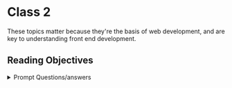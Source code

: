 # Class 2

These topics matter because they're the basis of web development, and are key to understanding front end development.

## Reading Objectives

<details markdown="block"><summary>Prompt Questions/answers</summary>

## HTML

### 1.Why is it important to use semantic elements in our HTML?

It gives meaning to the content and structure of a webpage, makes the page more accessible to other users and search engines by clearly defining the purpose of elements in the content.

### 2. How many levels of headings are there in HTML?

There are 6 levels.

### 3.What are some uses for the `<sup>` and `<sub>` elements?

The `<sup>` element is common in exponents and foot notes, the `<sub>` element is common in chemical formulas like H<sub>2</sub>0 and footnote references.

### 4. When using the `<abbr>` element, what attribute must be added to provide the full expansion of the term?

When using the abbreviation element you should include the title for the expanded form of the abbreviated term. it looks like `<abbr title="World Wide Web">WWW</abbr>` ends up looking like <abbr title="World Wide Web">WWW</abbr>


## CSS

### 1. What are ways we can apply CSS to our HTML?

* External stylesheet:
    * A separate file with a .css extension that is referenced via the HTML `<link>` element.
    ```html
    <head>
        <link rel="stylesheet" href="style.css" />
    <head>
    <body>
            <h1>Title</h1>
    <body>

    and then the css sheet
    h1 {
        color: blue;
    }
    ```

### 2. Why should we avoid using inline styles?

They're nonreusable, difficult to maintain, and make it harder to understand the code.

### 3. Review the block of code below and answer the following questions:

```
h2 {
color: black;
padding: 5px;
}
```

#### * What is representing the selector?

The h2 is the selector here

#### * Which components are the CSS declarations?

color: black; padding: 5px;

#### * Which components are considered properties?

The color and padding

## JS

### 1. What data type is a sequence of text enclosed in single quote marks?

A string

### 2. List 4 types of JavaScript operators.

Arithmatic`+`, Assignment`=`, comparision`==`, and conditional operators like if.

### 3. Describe a real world Problem you could solve with a Function.

You can write a function that automatically takes an NFL players yardage from week 1-18 and adds them all together to total out his season yardage.

### 4. An if statement checks a __ and if it evaluates to ___, then the code block will execute.

Conditional True

### 5. What is the use of an else if?

It is used to provide multiple conditions for the conditional to test true and execute

### 6. List 3 different types of comparison operators.

`==`, `!=`, `<=`

### 7. What is the difference between the logical operator && and ||?

`&&` returns true when the conditions on each side is true, and false otherwise

`||` returns true if the condition on either side is true, and false if neither is true.

</details>